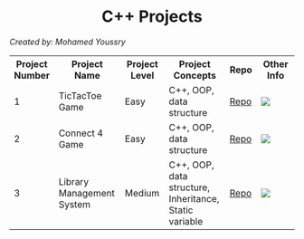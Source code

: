<h1 align="center"> C++ Projects </h1>

*Created by: Mohamed Youssry*

<table>
<tr>
    <th width="30px">Project Number</th>
    <th width="200px">Project Name</th>
    <th width="100px">Project Level</th>
    <th width="200px">Project Concepts</th>
    <th width="50px">Repo</th>
    <th width="350px">Other Info</th>
</tr>
<tr>
    <td>1</td>
    <td>TicTacToe Game</td>
    <td>Easy</td>
    <td>C++, OOP, data structure</td>
    <td><a href = "./TicTacToe"> Repo </a> </td>
    <td><img src="https://miro.medium.com/max/1400/1*gYYWXxLr7k4_RlIwkM1Bnw.png"></td>
</tr>
<tr>
    <td>2</td>
    <td>Connect 4 Game</td>
    <td>Easy</td>
    <td>C++, OOP, data structure</td>
    <td><a href = "./Connect4"> Repo </a> </td>
    <td><img src="https://store-images.s-microsoft.com/image/apps.41929.14246448385562777.7795b656-4cc6-43e1-897f-ecca74691263.ce6424bf-ec09-434a-9a0d-6d9507621cfa?mode=scale&q=90&h=1080&w=1920"></td>
</tr>
<tr>
    <td>3</td>
    <td>Library Management System</td>
    <td>Medium</td>
    <td>C++, OOP, data structure, Inheritance, Static variable</td>
    <td><a href = "./Library"> Repo </a> </td>
    <td><img src="https://cdn.britannica.com/q:60/92/216092-050-4B31C2B7/custom-library.jpg"></td>
</tr>
</table>
